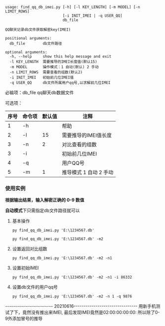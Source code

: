 ```λ  py find_qq_db_imei.py -h
usage: find_qq_db_imei.py [-h] [-l KEY_LENGTH] [-m MODEL] [-n LIMIT_ROWS]
                          [-i INIT_IMEI | -q USER_QQ]
                          db_file

QQ聊天记录db文件获取解密key(IMEI)

positional arguments:
  db_file        db文件路径

optional arguments:
  -h, --help     show this help message and exit
  -l KEY_LENGTH  需要推导的IMEI长度值(默认15)
  -m MODEL       操作模式：1 自动(默认) 2 手动
  -n LIMIT_ROWS  需要查看的组数(默认2)
  -i INIT_IMEI   初始前几位IMEI值
  -q USER_QQ     db文件所属用户qq号,以求解前几位IMEI

```

必输项：db_file  qq聊天db数据文件

可选项：

| 序号 | 命令项 | 默认值 | 注释                   |
| ---- | ------ | ------ | ---------------------- |
| 1    | -h     |        | 帮助                   |
| 2    | -l     | 15     | 需要推导的IMEI值长度   |
| 3    | -n     | 2      | 对比查看的组数         |
| 3    | -i     |        | 初始前几位IMEI         |
| 4    | -q     |        | 用户QQ号               |
| 5    | -m     | 1      | 推导模式 1 自动 2 手动 |



### 使用实例

**根据输出结果，输入解密正确的 0-9 数值**

**自动模式**下只需指定db文件路径就可以

1. 基本操作

   `py find_qq_db_imei.py 'E:\1234567.db'`

   `py find_qq_db_imei.py 'E:\1234567.db' -m2`

2. 设置返回对比组数

   `py find_qq_db_imei.py 'E:\1234567.db' -m2 -n1`

3. 设置初始IMEI

   `py find_qq_db_imei.py 'E:\1234567.db' -m2 -n1 -i 86332`

4. 设置db文件的用户qq号

   `py find_qq_db_imei.py 'E:\1234567.db' -m2 -n 1 -q 9876`

------------------------ 20210616--------------------------------
用新手机测试了下，竟然没有推出来IMEI, 最后发现IMEI竟然是02:00:00:00:00: 所以除了0-9外添加冒号的推导

   
